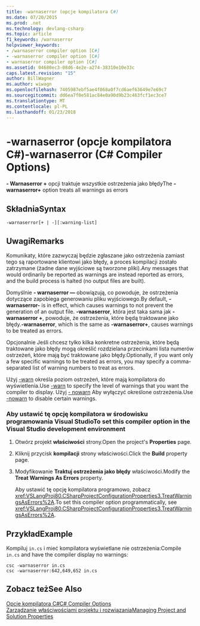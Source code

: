 ```yaml
---
title: -warnaserror (opcje kompilatora C#)
ms.date: 07/20/2015
ms.prod: .net
ms.technology: devlang-csharp
ms.topic: article
f1_keywords: /warnaserror
helpviewer_keywords:
- /warnaserror compiler option [C#]
- -warnaserror compiler option [C#]
- warnaserror compiler option [C#]
ms.assetid: 04680ec3-08d6-4e2e-a274-38310e10e33c
caps.latest.revision: "15"
author: BillWagner
ms.author: wiwagn
ms.openlocfilehash: 7405987ebf5ae4f068a0f7cd6aef63649e7e69c7
ms.sourcegitcommit: dd6ea7f0e581ac84e0a90d9b23c463fcf1ec3ce7
ms.translationtype: MT
ms.contentlocale: pl-PL
ms.lasthandoff: 01/23/2018
---
```

# <a name="-warnaserror-c-compiler-options"></a><span data-ttu-id="37ba4-102">-warnaserror (opcje kompilatora C#)</span><span class="sxs-lookup"><span data-stu-id="37ba4-102">-warnaserror (C# Compiler Options)</span></span>
<span data-ttu-id="37ba4-103">**- Warnaserror +** opcji traktuje wszystkie ostrzeżenia jako błędy</span><span class="sxs-lookup"><span data-stu-id="37ba4-103">The **-warnaserror+** option treats all warnings as errors</span></span>  
  
## <a name="syntax"></a><span data-ttu-id="37ba4-104">Składnia</span><span class="sxs-lookup"><span data-stu-id="37ba4-104">Syntax</span></span>  
  
```console  
-warnaserror[+ | -][:warning-list]  
```  
  
## <a name="remarks"></a><span data-ttu-id="37ba4-105">Uwagi</span><span class="sxs-lookup"><span data-stu-id="37ba4-105">Remarks</span></span>  
 <span data-ttu-id="37ba4-106">Komunikaty, które zazwyczaj będzie zgłaszane jako ostrzeżenia zamiast tego są raportowane klientowi jako błędy, a proces kompilacji zostało zatrzymane (żadne dane wyjściowe są tworzone pliki).</span><span class="sxs-lookup"><span data-stu-id="37ba4-106">Any messages that would ordinarily be reported as warnings are instead reported as errors, and the build process is halted (no output files are built).</span></span>  
  
 <span data-ttu-id="37ba4-107">Domyślnie **- warnaserror —** obowiązują, co powoduje, że ostrzeżenia dotyczące zapobiega generowaniu pliku wyjściowego.</span><span class="sxs-lookup"><span data-stu-id="37ba4-107">By default, **-warnaserror-** is in effect, which causes warnings to not prevent the generation of an output file.</span></span> <span data-ttu-id="37ba4-108">**-warnaserror**, która jest taka sama jak **- warnaserror +**, powoduje, że ostrzeżenia, które będą traktowane jako błędy.</span><span class="sxs-lookup"><span data-stu-id="37ba4-108">**-warnaserror**, which is the same as **-warnaserror+**, causes warnings to be treated as errors.</span></span>  
  
 <span data-ttu-id="37ba4-109">Opcjonalnie Jeśli chcesz tylko kilka konkretne ostrzeżenia, które będą traktowane jako błędy mogą określić rozdzielana przecinkami lista numerów ostrzeżeń, które mają być traktowane jako błędy.</span><span class="sxs-lookup"><span data-stu-id="37ba4-109">Optionally, if you want only a few specific warnings to be treated as errors, you may specify a comma-separated list of warning numbers to treat as errors.</span></span>  
  
 <span data-ttu-id="37ba4-110">Użyj [-warn](../../../csharp/language-reference/compiler-options/warn-compiler-option.md) określa poziom ostrzeżeń, które mają kompilatora do wyświetlenia.</span><span class="sxs-lookup"><span data-stu-id="37ba4-110">Use [-warn](../../../csharp/language-reference/compiler-options/warn-compiler-option.md) to specify the level of warnings that you want the compiler to display.</span></span> <span data-ttu-id="37ba4-111">Użyj [- nowarn](../../../csharp/language-reference/compiler-options/nowarn-compiler-option.md) Aby wyłączyć określone ostrzeżenia.</span><span class="sxs-lookup"><span data-stu-id="37ba4-111">Use [-nowarn](../../../csharp/language-reference/compiler-options/nowarn-compiler-option.md) to disable certain warnings.</span></span>  
  
### <a name="to-set-this-compiler-option-in-the-visual-studio-development-environment"></a><span data-ttu-id="37ba4-112">Aby ustawić tę opcję kompilatora w środowisku programowania Visual Studio</span><span class="sxs-lookup"><span data-stu-id="37ba4-112">To set this compiler option in the Visual Studio development environment</span></span>  
  
1.  <span data-ttu-id="37ba4-113">Otwórz projekt **właściwości** strony.</span><span class="sxs-lookup"><span data-stu-id="37ba4-113">Open the project's **Properties** page.</span></span>  
  
2.  <span data-ttu-id="37ba4-114">Kliknij przycisk **kompilacji** strony właściwości.</span><span class="sxs-lookup"><span data-stu-id="37ba4-114">Click the **Build** property page.</span></span>  
  
3.  <span data-ttu-id="37ba4-115">Modyfikowanie **Traktuj ostrzeżenia jako błędy** właściwości.</span><span class="sxs-lookup"><span data-stu-id="37ba4-115">Modify the **Treat Warnings As Errors** property.</span></span>  
  
     <span data-ttu-id="37ba4-116">Aby ustawić tę opcję kompilatora programowo, zobacz <xref:VSLangProj80.CSharpProjectConfigurationProperties3.TreatWarningsAsErrors%2A>.</span><span class="sxs-lookup"><span data-stu-id="37ba4-116">To set this compiler option programmatically, see <xref:VSLangProj80.CSharpProjectConfigurationProperties3.TreatWarningsAsErrors%2A>.</span></span>  
  
## <a name="example"></a><span data-ttu-id="37ba4-117">Przykład</span><span class="sxs-lookup"><span data-stu-id="37ba4-117">Example</span></span>  
 <span data-ttu-id="37ba4-118">Kompiluj `in.cs` i mieć kompilatora wyświetlane nie ostrzeżenia:</span><span class="sxs-lookup"><span data-stu-id="37ba4-118">Compile `in.cs` and have the compiler display no warnings:</span></span>  
  
```console  
csc -warnaserror in.cs  
csc -warnaserror:642,649,652 in.cs  
```  
  
## <a name="see-also"></a><span data-ttu-id="37ba4-119">Zobacz też</span><span class="sxs-lookup"><span data-stu-id="37ba4-119">See Also</span></span>  
 [<span data-ttu-id="37ba4-120">Opcje kompilatora C#</span><span class="sxs-lookup"><span data-stu-id="37ba4-120">C# Compiler Options</span></span>](../../../csharp/language-reference/compiler-options/index.md)  
 [<span data-ttu-id="37ba4-121">Zarządzanie właściwościami projektu i rozwiązania</span><span class="sxs-lookup"><span data-stu-id="37ba4-121">Managing Project and Solution Properties</span></span>](/visualstudio/ide/managing-project-and-solution-properties)
